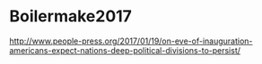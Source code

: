 # Boilermake2017

http://www.people-press.org/2017/01/19/on-eve-of-inauguration-americans-expect-nations-deep-political-divisions-to-persist/
